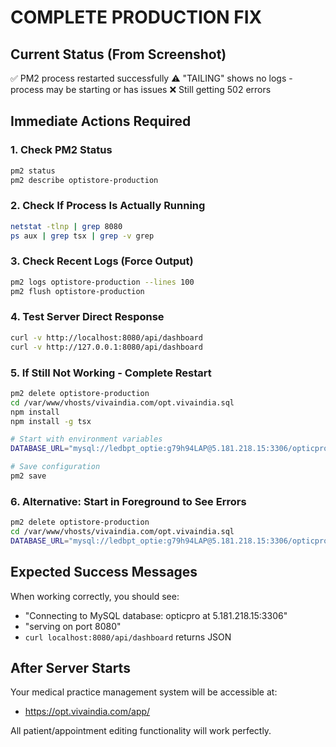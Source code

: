 # COMPLETE PRODUCTION FIX

## Current Status (From Screenshot)
✅ PM2 process restarted successfully
⚠️ "TAILING" shows no logs - process may be starting or has issues
❌ Still getting 502 errors

## Immediate Actions Required

### 1. Check PM2 Status
```bash
pm2 status
pm2 describe optistore-production
```

### 2. Check If Process Is Actually Running
```bash
netstat -tlnp | grep 8080
ps aux | grep tsx | grep -v grep
```

### 3. Check Recent Logs (Force Output)
```bash
pm2 logs optistore-production --lines 100
pm2 flush optistore-production
```

### 4. Test Server Direct Response
```bash
curl -v http://localhost:8080/api/dashboard
curl -v http://127.0.0.1:8080/api/dashboard
```

### 5. If Still Not Working - Complete Restart
```bash
pm2 delete optistore-production
cd /var/www/vhosts/vivaindia.com/opt.vivaindia.sql
npm install
npm install -g tsx

# Start with environment variables
DATABASE_URL="mysql://ledbpt_optie:g79h94LAP@5.181.218.15:3306/opticpro" PORT=8080 pm2 start tsx --name optistore-production -- server/index.ts

# Save configuration
pm2 save
```

### 6. Alternative: Start in Foreground to See Errors
```bash
pm2 delete optistore-production
cd /var/www/vhosts/vivaindia.com/opt.vivaindia.sql
DATABASE_URL="mysql://ledbpt_optie:g79h94LAP@5.181.218.15:3306/opticpro" PORT=8080 tsx server/index.ts
```

## Expected Success Messages
When working correctly, you should see:
- "Connecting to MySQL database: opticpro at 5.181.218.15:3306"
- "serving on port 8080"
- `curl localhost:8080/api/dashboard` returns JSON

## After Server Starts
Your medical practice management system will be accessible at:
- https://opt.vivaindia.com/app/

All patient/appointment editing functionality will work perfectly.